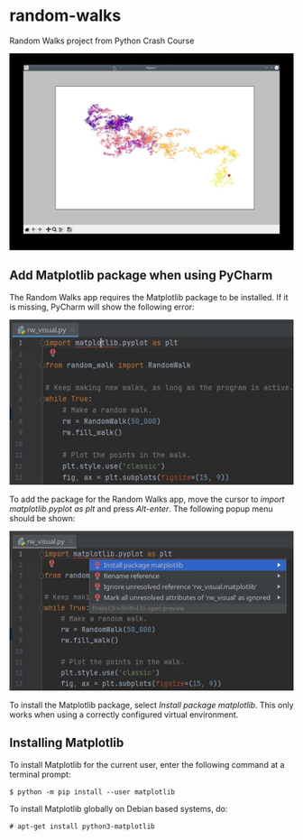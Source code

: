 # random-walks

Random Walks project from Python Crash Course

![alt text](screenshots/random_walks.jpg "Random Walks")

## Add Matplotlib package when using PyCharm

The Random Walks app requires the Matplotlib package to be installed.
If it is missing, PyCharm will show the following error:

![alt text](screenshots/missing_matplotlib_package.jpg "Missing Matplotlib package")

To add the package for the Random Walks app, move the cursor to *import matplotlib.pyplot as plt* and press *Alt-enter*. The following popup menu should be shown:

![alt text](screenshots/install_matplotlib_package.jpg "Install Matplotlib package")

To install the Matplotlib package, select *Install package matplotlib*. This only works when using a correctly configured virtual environment.

## Installing Matplotlib

To install Matplotlib for the current user, enter the following command at a terminal prompt:

```
$ python -m pip install --user matplotlib
```

To install Matplotlib globally on Debian based systems, do:

```
# apt-get install python3-matplotlib
```
